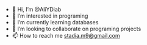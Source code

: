 - 👋 Hi, I’m @AliYDiab
- 👀 I’m interested in programing
- 🌱 I’m currently learning databases 
- 💞️ I’m looking to collaborate on programing projects
- 📫 How to reach me stadia.m9@gmail.com

<!---
AliYDiab/AliYDiab is a ✨ special ✨ repository because its `README.md` (this file) appears on your GitHub profile.
You can click the Preview link to take a look at your changes.
--->
